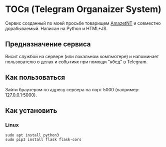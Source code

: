 # ТОСя (Telegram Organaizer System)
Сервис созданный по моей просьбе товарищем [AmazetNT](https://github.com/grostbite) и совместно дорабываемый. Написан на Python и HTML+JS.

## Предназначение сервиса
Висит службой на сервере (или локальном компьютере) и напоминает пользователю о делах и событиях при помощи "ябед" в Telegram.

## Как пользоваться
Зайти браузером по адресу сервера на порт 5000 (например: 127.0.0.1:5000).

## Как установить
### Linux
```
sudo apt install python3
sudo pip3 install flask flask-cors
```
